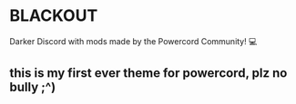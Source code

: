 # BLACKOUT

Darker Discord with mods made by the Powercord Community! 💻


## this is my first ever theme for powercord, plz no bully ;^)

